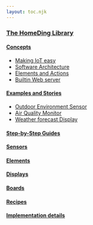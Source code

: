 ```yaml
---
layout: toc.njk
---
```

### [The HomeDing Library](/index.md)

#### [Concepts](/concepts/index.md)

* [Making IoT easy](/concepts/paper01.md)
* [Software Architecture](/concepts/paper02.md)
* [Elements and Actions](/concepts/paper03.md)
* [Builtin Web server](/concepts/paper04.md)

#### [Examples and Stories](/stories/index.md)

* [Outdoor Environment Sensor](/stories/story-outdoorsensor.md)
* [Air Quality Monitor](/stories/story-airquality.md)
* [Weather forecast Display](/stories/story-weatherdisplay.md)


#### [Step-by-Step Guides](/steps/index.md)

#### [Sensors](/sensors/sensors.md)

#### [Elements](/elements/index.md)

#### [Displays](/elements/displays.md)

#### [Boards](/boards/index.md)

#### [Recipes](/recipes/index.md)

#### [Implementation details](/dev/index.md)


<!--
### More

* [classes](/dev/classes.md)
* [elementcards](/dev/elementcards.md)
* [elementinterface](/dev/elementinterface.md)
* [webservices](/dev/webservices.md)
* [webversions](/webversions.md)
* [_backend](/_backend.md)
* [_exampledashbutton](/_exampledashbutton.md)
* [Using the I2C bus](/dev/i2c.md)
* [_linechart](/_linechart.md)
* [_manifest](/manifest.md)
* [_moisturesonsor](/_moisturesonsor.md)
 -->

<!--
### Examples
* [examples/blink](/examples/blink.md)
* [examples/radio](/examples/radio.md)
* [examples/_batteryswitch](/examples/_batteryswitch.md)
* [examples/_RFGateway](/examples/_RFGateway.md)
-->

<!-- ### Rework: -->
<!-- * [examples/pwm](/examples/pwm.md) -->
<!-- * [_private](/_private.md) -->
<!-- * [_reset](/_reset.md) -->
<!-- * [__memo](/__memo.md) -->
<!-- * [_robust](/_robust.md) -->

<!-- ### Examples
* [examples/setup](/examples/setup.md) -->


